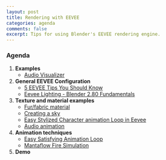 ```yaml
---
layout: post
title: Rendering with EEVEE
categories: agenda
comments: false
excerpt: Tips for using Blender's EEVEE rendering engine.
---
```


### Agenda

1. **Examples**
   - [Audio Visualizer](https://www.youtube.com/watch?v=rBlZl2vktCM)
3. **General EEVEE Configuration**
   - [5 EEVEE Tips You Should Know](https://www.youtube.com/watch?v=AVYIHxHlsRY)
   - [Eevee Lighting - Blender 2.80 Fundamentals](https://www.youtube.com/watch?v=MFNurQ1AF2I)
3. **Texture and material examples**
   - [Fur/fabric material](https://www.youtube.com/watch?v=T8NT5Bth450)
   - [Creating a sky](https://www.youtube.com/watch?v=QSkrgnQstjs)
   - [Easy Stylized Character animation Loop in Eevee](https://www.youtube.com/watch?v=te5fZtli8HM)
   - [Audio animation](https://www.youtube.com/watch?v=l8RHRNZQEuE)
4. **Animation techniques**
   - [Easy Satisfying Animation Loop](https://www.youtube.com/watch?v=fBMG1utRQ74)
   - [Mantaflow Fire Simulation](https://www.youtube.com/watch?v=vSYMjhFXcr8&feature=emb_rel_pause)
5. **Demo**
